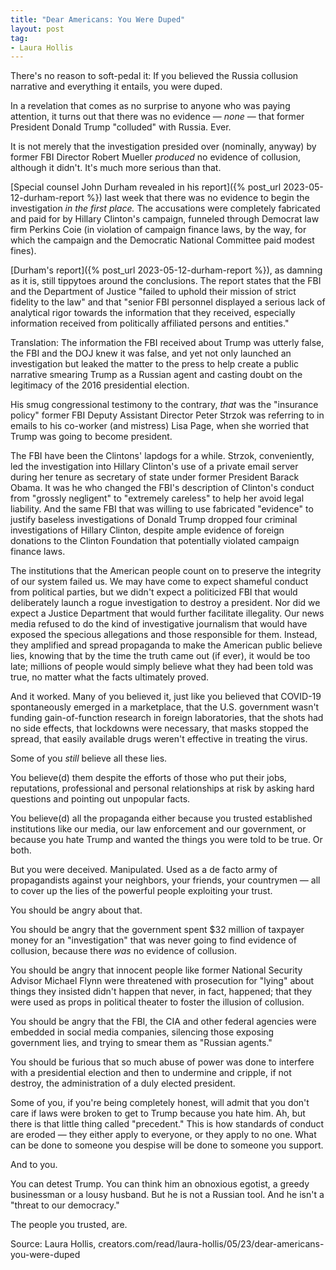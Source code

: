```yaml
---
title: "Dear Americans: You Were Duped"
layout: post
tag:
- Laura Hollis
---
```


There's no reason to soft-pedal it: If you believed the Russia collusion narrative and everything it entails, you were duped.

In a revelation that comes as no surprise to anyone who was paying attention, it turns out that there was no evidence — *none* — that former President Donald Trump "colluded" with Russia. Ever.

It is not merely that the investigation presided over (nominally, anyway) by former FBI Director Robert Mueller *produced* no evidence of collusion, although it didn't. It's much more serious than that.

[Special counsel John Durham revealed in his report]({% post_url 2023-05-12-durham-report %}) last week that there was no evidence to begin the investigation *in the first place.* The accusations were completely fabricated and paid for by Hillary Clinton's campaign, funneled through Democrat law firm Perkins Coie (in violation of campaign finance laws, by the way, for which the campaign and the Democratic National Committee paid modest fines).

[Durham's report]({% post_url 2023-05-12-durham-report %}), as damning as it is, still tippytoes around the conclusions. The report states that the FBI and the Department of Justice "failed to uphold their mission of strict fidelity to the law" and that "senior FBI personnel displayed a serious lack of analytical rigor towards the information that they received, especially information received from politically affiliated persons and entities."

Translation: The information the FBI received about Trump was utterly false, the FBI and the DOJ knew it was false, and yet not only launched an investigation but leaked the matter to the press to help create a public narrative smearing Trump as a Russian agent and casting doubt on the legitimacy of the 2016 presidential election.

His smug congressional testimony to the contrary, *that* was the "insurance policy" former FBI Deputy Assistant Director Peter Strzok was referring to in emails to his co-worker (and mistress) Lisa Page, when she worried that Trump was going to become president.

The FBI have been the Clintons' lapdogs for a while. Strzok, conveniently, led the investigation into Hillary Clinton's use of a private email server during her tenure as secretary of state under former President Barack Obama. It was he who changed the FBI's description of Clinton's conduct from "grossly negligent" to "extremely careless" to help her avoid legal liability. And the same FBI that was willing to use fabricated "evidence" to justify baseless investigations of Donald Trump dropped four criminal investigations of Hillary Clinton, despite ample evidence of foreign donations to the Clinton Foundation that potentially violated campaign finance laws.

The institutions that the American people count on to preserve the integrity of our system failed us. We may have come to expect shameful conduct from political parties, but we didn't expect a politicized FBI that would deliberately launch a rogue investigation to destroy a president. Nor did we expect a Justice Department that would further facilitate illegality. Our news media refused to do the kind of investigative journalism that would have exposed the specious allegations and those responsible for them. Instead, they amplified and spread propaganda to make the American public believe lies, knowing that by the time the truth came out (if ever), it would be too late; millions of people would simply believe what they had been told was true, no matter what the facts ultimately proved.

And it worked. Many of you believed it, just like you believed that COVID-19 spontaneously emerged in a marketplace, that the U.S. government wasn't funding gain-of-function research in foreign laboratories, that the shots had no side effects, that lockdowns were necessary, that masks stopped the spread, that easily available drugs weren't effective in treating the virus.

Some of you *still* believe all these lies.

You believe(d) them despite the efforts of those who put their jobs, reputations, professional and personal relationships at risk by asking hard questions and pointing out unpopular facts.

You believe(d) all the propaganda either because you trusted established institutions like our media, our law enforcement and our government, or because you hate Trump and wanted the things you were told to be true. Or both.

But you were deceived. Manipulated. Used as a de facto army of propagandists against your neighbors, your friends, your countrymen — all to cover up the lies of the powerful people exploiting your trust.

You should be angry about that.

You should be angry that the government spent $32 million of taxpayer money for an "investigation" that was never going to find evidence of collusion, because there *was* no evidence of collusion.

You should be angry that innocent people like former National Security Advisor Michael Flynn were threatened with prosecution for "lying" about things they insisted didn't happen that never, in fact, happened; that they were used as props in political theater to foster the illusion of collusion.

You should be angry that the FBI, the CIA and other federal agencies were embedded in social media companies, silencing those exposing government lies, and trying to smear them as "Russian agents."

You should be furious that so much abuse of power was done to interfere with a presidential election and then to undermine and cripple, if not destroy, the administration of a duly elected president.

Some of you, if you're being completely honest, will admit that you don't care if laws were broken to get to Trump because you hate him. Ah, but there is that little thing called "precedent." This is how standards of conduct are eroded — they either apply to everyone, or they apply to no one. What can be done to someone you despise will be done to someone you support.

And to you.

You can detest Trump. You can think him an obnoxious egotist, a greedy businessman or a lousy husband. But he is not a Russian tool. And he isn't a "threat to our democracy."

The people you trusted, are.

Source: Laura Hollis, creators.com/read/laura-hollis/05/23/dear-americans-you-were-duped

